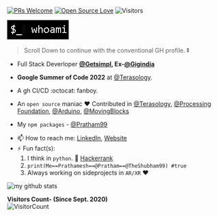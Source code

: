[![PRs Welcome](https://img.shields.io/badge/PRs-welcome-brightgreen.svg?style=flat&logo=github)](https://github.com/theshubham99)
[![Open Source Love](https://badges.frapsoft.com/os/v2/open-source.svg?v=103)](https://github.com/theshubham99)
<img alt="Visitors" src="https://komarev.com/ghpvc/?username=theshubham99&style=flat&labelColor=black&logo=github&label=PROFILE+VIEWS&color=29bf12"/>

![](https://github.com/TheShubham99/TheShubham99/blob/master/whoami.gif)  

> Scroll Down to continue with the conventional GH profile. :arrow_double_down:
- Full Stack Deverloper **[@Getsimpl](https://github.com/getsimpl), Ex-[@Gigindia](https://github.com/gigindia)**
- **Google Summer of Code 2022** at [@Terasology](https://github.com/MovingBlocks).
- A gh CI/CD :octocat: fanboy.
- An `open source` maniac :heart: Contributed in [@Terasology](https://github.com/MovingBlocks), [@Processing Foundation](https://github.com/processing), [@Arduino](https://github.com/arduino-libraries), [@MovingBlocks](https://github.com/MovingBlocks)

- My `npm packages` - [@Pratham99](https://www.npmjs.com/~pratham99)

<!--
- 💬 Ask me about 
  - **Web** - React, Django, Sass, Progressive Web Apps, GraphQL, WebXR.
  - **Serverside** - Node/Express (js), Django (python), PHP web-services. 
  - **Mobile** - Android Native Development,  Mobile AR/VR, Flutter.
  - **Databases** - SQL, MongoDB, Firebase Realtime Database.
  - **Other Tech^s and Tools** - Appscript, DialogueFlow, Flutter, Amazon Alexa.
  - **CI/CD** - :octocat: Github Actions, Github Apps. 
-->

- 📫 How to reach me: [LinkedIn](https://www.linkedin.com/in/prathamesh-sahasrabhojane/), [Website](https://prathamesh.me)
- ⚡ Fun fact(s): 
    1. I think in `python`. :snake: [Hackerrank](https://www.hackerrank.com/ssahasrabhojane)    
    2. ```print(Me==Prathamesh==@Pratham==@TheShubham99) #true```
    3. Always working on sideprojects in `AR/XR` :heart:

![my github stats](https://github-readme-stats.vercel.app/api?username=theshubham99&show_icons=true&title_color=fff&icon_color=79ff97&text_color=9f9f9f&bg_color=151515)

**Visitors Count- (Since Sept. 2020)**  
![VisitorCount](https://profile-counter.glitch.me/{theshubham99}/count.svg)
